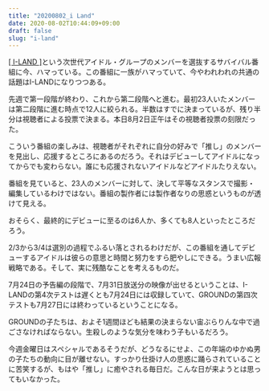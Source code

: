 ```yaml
---
title: "20200802_i Land"
date: 2020-08-02T10:44:09+09:00
draft: false
slug: "i-land"
---
```


[\[ I-LAND \]](https://iland.weverse.io/)という次世代アイドル・グループのメンバーを選抜するサバイバル番組に今、ハマっている。この番組に一族がハマっていて、今やわれわれの共通の話題はI-LANDになりつつある。

先週で第一段階が終わり、これから第二段階へと進む。最初23人いたメンバーは第二段階に進む時点で12人に絞られる。半数はすでに決まっているが、残り半分は視聴者による投票で決まる。本日8月2日正午はその視聴者投票の刻限だった。

こういう番組の楽しみは、視聴者がそれぞれに自分の好みで「推し」のメンバーを見出し、応援するところにあるのだろう。それはデビューしてアイドルになってからでも変わらない。誰にも応援されないアイドルなどアイドルたりえない。

番組を見ていると、23人のメンバーに対して、決して平等なスタンスで撮影・編集しているわけではない。番組の製作者には製作者なりの思惑というものが透けて見える。

おそらく、最終的にデビューに至るのは6人か、多くても8人といったところだろう。

2/3から3/4は選別の過程でふるい落とされるわけだが、この番組を通してデビューするアイドルは彼らの意思と時間と努力をすら肥やしにできる。うまい広報戦略である。そして、実に残酷なことを考えるものだ。

7月24日の予告編の段階で、7月31日放送分の映像が出せるということは、I-LANDの第4次テストは遅くとも7月24日には収録していて、GROUNDの第四次テストも7月27日には終わっているということになる。

GROUNDの子たちは、およそ1週間ほども結果の決まらない宙ぶらりんな中で過ごさなければならない。生殺しのような気分を味わう子もいるだろう。

今週金曜日はスペシャルであるそうだが、どうなるにせよ、この年端のゆかぬ男の子たちの動向に目が離せない。すっかり仕掛け人の思惑に踊らされていることに苦笑するが、もはや「推し」に癒やされる毎日だ。こんな日が来ようとは思ってもいなかった。
